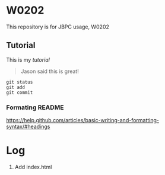 # W0202
This repository is for JBPC usage, W0202

## Tutorial
This is my *tutorial*

> Jason said this is great!


```
git status
git add
git commit
```

### Formating README 
https://help.github.com/articles/basic-writing-and-formatting-syntax/#headings

# Log
1. Add index.html